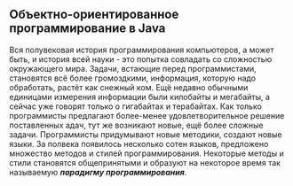 ## Объектно-ориентированное программирование в Java

Вся полувековая история программирования компьютеров, а может быть, и история всей науки - это попытка совладать 
со сложностью окружающего мира. Задачи, встающие перед программистами, становятся всё более громоздкими, информация, 
которую надо обработать, растёт как снежный ком. Ещё недавно обычными единицами измерения информации были килобайты и 
мегабайты, а сейчас уже говорят только о гигабайтах и терабайтах. Как только программисты предлагают более-менее удовлетворительное 
решение поставленных адач, тут же возникают новые, ещё более сложные задачи. Программисты придумывают новые методики, 
создают новые языки. За полвека появилось несколько сотен языков, предложено множество методов и стилей программирования. 
Некоторые методы и стили становятся общепринятыми и образуют на некоторое время так называемую *__парадигму программирования__*.
